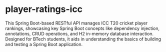 # player-ratings-icc
This Spring Boot-based RESTful API manages ICC T20 cricket player rankings, showcasing key Spring Boot concepts like dependency injection, annotations, CRUD operations, and H2 in-memory database interaction. Designed for BTech students, it aids in understanding the basics of building and testing a Spring Boot application.
